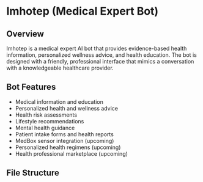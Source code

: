 # Imhotep (Medical Expert Bot)

## Overview

Imhotep is a medical expert AI bot that provides evidence-based health information, personalized wellness advice, and health education. The bot is designed with a friendly, professional interface that mimics a conversation with a knowledgeable healthcare provider.

## Bot Features

- Medical information and education
- Personalized health and wellness advice
- Health risk assessments
- Lifestyle recommendations
- Mental health guidance
- Patient intake forms and health reports
- MedBox sensor integration (upcoming)
- Personalized health regimens (upcoming)
- Health professional marketplace (upcoming)

## File Structure 